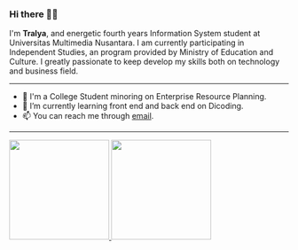 ### Hi there 👋✨

I'm **Tralya**, and energetic fourth years Information System student at Universitas Multimedia Nusantara.
I am currently participating in Independent Studies, an program provided by Ministry of Education and Culture.
I greatly passionate to keep develop my skills both on technology and business field. 

-----
* 🎒 I'm a College Student minoring on Enterprise Resource Planning.
* 🌱 I’m currently learning front end and back end on Dicoding.
* 📫 You can reach me through [email](Tralyaadh@gmail.com).
---
<p align="left">
<a href="https://github.com/tralyaa">
  <img height="180em" src="https://github-readme-stats-eight-theta.vercel.app/api?username=tralyaa&show_icons=true&theme=algolia&include_all_commits=true&count_private=true"/>
  <img height="180em" src="https://github-readme-stats-eight-theta.vercel.app/api/top-langs/?username=tralyaa&layout=compact&langs_count=8&theme=algolia"/>
</a>
</p>
